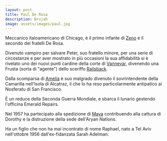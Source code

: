 ```yaml
---
layout: post
title: Paul De Rosa
description: Brujah
image: assets/images/paul.jpg
---
```


Meccanico italoamericano di Chicago, è il primo infante di [Zeno](http://xabacadabra.com/cursed-legacy/pg/zeno) e il secondo dei fratelli De Rosa.

Divenuto vampiro per salvare Peter, suo fratello minore, per una serie di circostanze e per aver mostrato in più occasioni la sua affidabilità si è rivelato uno dei nuovi punti cardine della corte di [Vannevar](http://xabacadabra.com/cursed-legacy/pg/vannevar), divenendo una Frusta (sorta di "agente") dello sceriffo [Railsback](http://xabacadabra.com/cursed-legacy/pg/railsback).

Dalla scomparsa di [Amelia](http://xabacadabra.com/cursed-legacy/pg/amelia) è suo malgrado divenuto il sovrintendente della Camarilla nell'Isola di Alcatraz, il che lo ha reso particolarmente antipatico ai Nosferatu di San Francisco.

È un reduce della Seconda Guerra Mondiale, e sbarca il lunario gestendo l'officina Emerald Repairs.

Nel 1957 ha partecipato alla spedizione di [Maya](http://xabacadabra.com/cursed-legacy/2017/04/02/maya) contribuendo alla cattura di Dorothy e la distruzione della sede dell'Aryan Nations.

Ha un figlio che non ha mai incontrato di nome Raphael, nato a Tel Aviv nell'ottobre 1956 dall'ex-fidanzata Sarah Adelman.